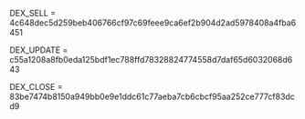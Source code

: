 DEX_SELL = 4c648dec5d259beb406766cf97c69feee9ca6ef2b904d2ad5978408a4fba6451

DEX_UPDATE = c55a1208a8fb0eda125bdf1ec788ffd78328824774558d7daf65d6032068d643

DEX_CLOSE = 83be7474b8150a949bb0e9e1ddc61c77aeba7cb6cbcf95aa252ce777cf83dcd9
